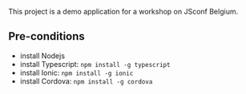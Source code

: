This project is a demo application for a workshop on JSconf Belgium.

## Pre-conditions

- install Nodejs
- install Typescript: 
```npm install -g typescript```
- install Ionic: 
```npm install -g ionic```
- install Cordova: 
```npm install -g cordova```